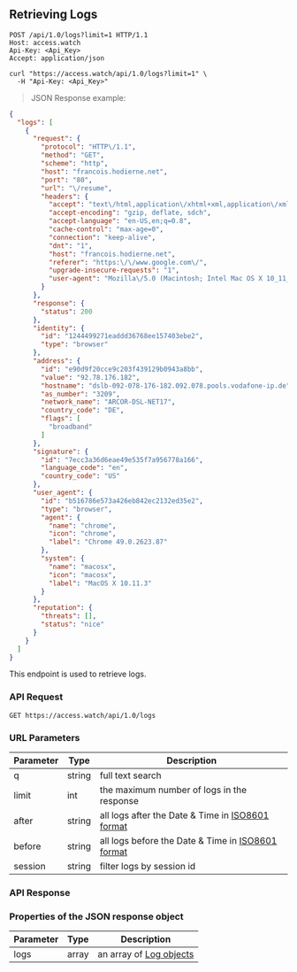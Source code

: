 ## Retrieving Logs

```http
POST /api/1.0/logs?limit=1 HTTP/1.1
Host: access.watch
Api-Key: <Api_Key>
Accept: application/json
```

```shell
curl "https://access.watch/api/1.0/logs?limit=1" \
  -H "Api-Key: <Api_Key>"
```

> JSON Response example:

```json
{
  "logs": [
    {
      "request": {
        "protocol": "HTTP\/1.1",
        "method": "GET",
        "scheme": "http",
        "host": "francois.hodierne.net",
        "port": "80",
        "url": "\/resume",
        "headers": {
          "accept": "text\/html,application\/xhtml+xml,application\/xml;q=0.9,image\/webp,*\/*;q=0.8",
          "accept-encoding": "gzip, deflate, sdch",
          "accept-language": "en-US,en;q=0.8",
          "cache-control": "max-age=0",
          "connection": "keep-alive",
          "dnt": "1",
          "host": "francois.hodierne.net",
          "referer": "https:\/\/www.google.com\/",
          "upgrade-insecure-requests": "1",
          "user-agent": "Mozilla\/5.0 (Macintosh; Intel Mac OS X 10_11_3) AppleWebKit\/537.36 (KHTML, like Gecko) Chrome\/49.0.2623.87 Safari\/537.36"
        }
      },
      "response": {
        "status": 200
      },
      "identity": {
        "id": "1244499271eaddd36768ee157403ebe2",
        "type": "browser"
      },
      "address": {
        "id": "e90d9f20cce9c203f439129b0943a8bb",
        "value": "92.78.176.182",
        "hostname": "dslb-092-078-176-182.092.078.pools.vodafone-ip.de",
        "as_number": "3209",
        "network_name": "ARCOR-DSL-NET17",
        "country_code": "DE",
        "flags": [
          "broadband"
        ]
      },
      "signature": {
        "id": "7ecc3a36d6eae49e535f7a956778a166",
        "language_code": "en",
        "country_code": "US"
      },
      "user_agent": {
        "id": "b516786e573a426eb842ec2132ed35e2",
        "type": "browser",
        "agent": {
          "name": "chrome",
          "icon": "chrome",
          "label": "Chrome 49.0.2623.87"
        },
        "system": {
          "name": "macosx",
          "icon": "macosx",
          "label": "MacOS X 10.11.3"
        }
      },
      "reputation": {
        "threats": [],
        "status": "nice"
      }
    }
  ]
}
```

This endpoint is used to retrieve logs.

### API Request

`GET https://access.watch/api/1.0/logs`

### URL Parameters

Parameter | Type   | Description
--------- | ------ |-----------
q         | string | full text search
limit     | int    | the maximum number of logs in the response
after     | string | all logs after the Date & Time in [ISO8601 format](https://en.wikipedia.org/wiki/ISO_8601)
before    | string | all logs before the Date & Time in [ISO8601 format](https://en.wikipedia.org/wiki/ISO_8601)
session   | string | filter logs by session id

### API Response

### Properties of the JSON response object

Parameter  | Type   | Description
---------- | ------ | --------------------------------------------------------
logs       | array  | an array of [Log objects](#log-object)
